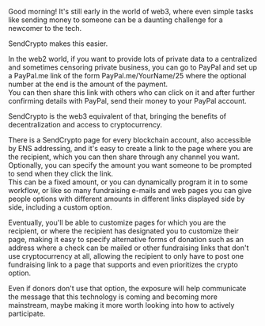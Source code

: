 Good morning! 
It's still early in the world of web3, where even simple tasks like sending money to someone can be a daunting challenge for a newcomer to the tech.

SendCrypto makes this easier.

In the web2 world, if you want to provide lots of private data to a centralized and sometimes censoring private business,
you can go to PayPal and set up a PayPal.me link of the form PayPal.me/YourName/25 where the optional number at the end is the amount of the payment.  
You can then share this link with others who can click on it and after further confirming details with PayPal, send their money to your PayPal account.  

SendCrypto is the web3 equivalent of that, bringing the benefits of decentralization and access to cryptocurrency.  

There is a SendCrypto page for every blockchain account, also accessible by ENS addressing, and it's easy to create a link to the page where you are the recipient, which you can then share through any channel you want.  
Optionally, you can specify the amount you want someone to be prompted to send when they click the link.  
This can be a fixed amount, or you can dynamically program it in to some workflow, or like so many fundraising e-mails and web pages you can 
give people options with different amounts in different links displayed side by side, including a custom option.  

Eventually, you'll be able to customize pages for which you are the recipient, or where the recipient has designated you to customize their page, 
making it easy to specify alternative forms of donation such as an address where a check can be mailed or other fundraising links that don't use 
cryptocurrency at all, allowing the recipient to only have to post one fundraising link to a page that supports and even prioritizes the crypto option.  

Even if donors don't use that option, the exposure will help communicate the message that this technology is coming and becoming more mainstream,
maybe making it more worth looking into how to actively participate.  
